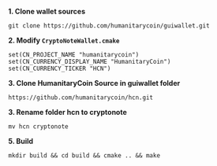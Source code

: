 **1. Clone wallet sources**

```
git clone https://github.com/humanitarycoin/guiwallet.git
```

**2. Modify `CryptoNoteWallet.cmake`**
 
```
set(CN_PROJECT_NAME "humanitarycoin")
set(CN_CURRENCY_DISPLAY_NAME "HumanitaryCoin")
set(CN_CURRENCY_TICKER "HCN")
```

**3. Clone HumanitaryCoin Source in guiwallet folder**

```
https://github.com/humanitarycoin/hcn.git
```

**3. Rename folder hcn to cryptonote**

```
mv hcn cryptonote
```

**5. Build**

```
mkdir build && cd build && cmake .. && make
```
